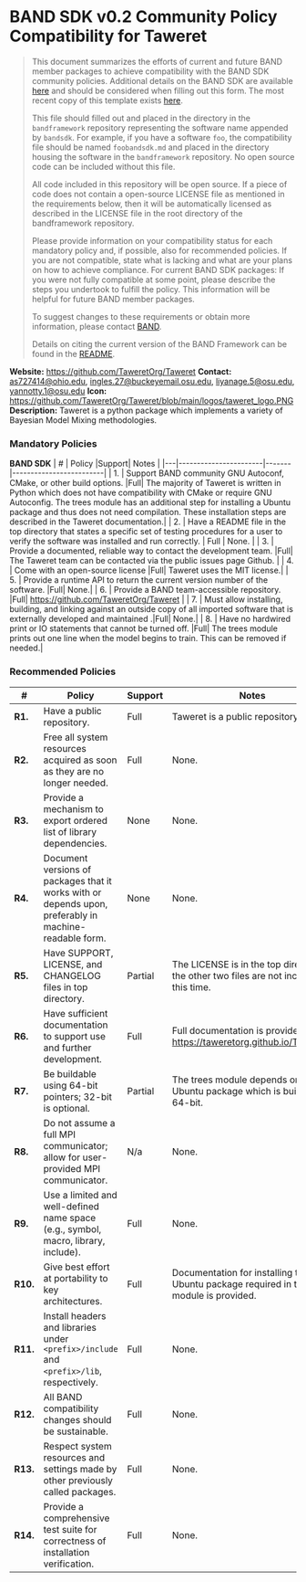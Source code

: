 # BAND SDK v0.2 Community Policy Compatibility for Taweret


> This document summarizes the efforts of current and future BAND member packages to achieve compatibility with the BAND SDK community policies.  Additional details on the BAND SDK are available [here](/resources/sdkpolicies/bandsdk.md) and should be considered when filling out this form. The most recent copy of this template exists [here](/resources/sdkpolicies/template.md).
>
> This file should filled out and placed in the directory in the `bandframework` repository representing the software name appended by `bandsdk`.  For example, if you have a software `foo`, the compatibility file should be named `foobandsdk.md` and placed in the directory housing the software in the `bandframework` repository. No open source code can be included without this file.
>
> All code included in this repository will be open source.  If a piece of code does not contain a open-source LICENSE file as mentioned in the requirements below, then it will be automatically licensed as described in the LICENSE file in the root directory of the bandframework repository.
>
> Please provide information on your compatibility status for each mandatory policy and, if possible, also for recommended policies. If you are not compatible, state what is lacking and what are your plans on how to achieve compliance. For current BAND SDK packages: If you were not fully compatible at some point, please describe the steps you undertook to fulfill the policy. This information will be helpful for future BAND member packages.
>
> To suggest changes to these requirements or obtain more information, please contact [BAND](https://bandframework.github.io/team).
>
> Details on citing the current version of the BAND Framework can be found in the [README](https://github.com/bandframework/bandframework).


**Website:** https://github.com/TaweretOrg/Taweret
**Contact:** as727414@ohio.edu, ingles.27@buckeyemail.osu.edu, liyanage.5@osu.edu, yannotty.1@osu.edu
**Icon:** https://github.com/TaweretOrg/Taweret/blob/main/logos/taweret_logo.PNG
**Description:**  Taweret is a python package which implements a variety of Bayesian Model Mixing methodologies.

### Mandatory Policies

**BAND SDK**
| # | Policy                 |Support| Notes                   |
|---|-----------------------|-------|-------------------------|
| 1. | Support BAND community GNU Autoconf, CMake, or other build options. |Full| The majority of Taweret is written in Python which does not have compatibility with CMake or require GNU Autoconfig. The trees module has an additional step for installing a Ubuntu package and thus does not need compilation. These installation steps are described in the Taweret documentation.|
| 2. | Have a README file in the top directory that states a specific set of testing procedures for a user to verify the software was installed and run correctly. | Full | None. |
| 3. | Provide a documented, reliable way to contact the development team. |Full| The Taweret team can be contacted via the public issues page Github. |
| 4. | Come with an open-source license |Full| Taweret uses the MIT license.|
| 5. | Provide a runtime API to return the current version number of the software. |Full| None.|
| 6. | Provide a BAND team-accessible repository. |Full| https://github.com/TaweretOrg/Taweret |
| 7. | Must allow installing, building, and linking against an outside copy of all imported software that is externally developed and maintained .|Full| None.|
| 8. | Have no hardwired print or IO statements that cannot be turned off. |Full| The trees module prints out one line when the model begins to train. This can be removed if needed.|

### Recommended Policies

| # | Policy                 |Support| Notes                   |
|---|------------------------|-------|-------------------------|
|**R1.**| Have a public repository. |Full| Taweret is a public repository. |
|**R2.**| Free all system resources acquired as soon as they are no longer needed. |Full| None. |
|**R3.**| Provide a mechanism to export ordered list of library dependencies. |None| None. |
|**R4.**| Document versions of packages that it works with or depends upon, preferably in machine-readable form.  |None| None. |
|**R5.**| Have SUPPORT, LICENSE, and CHANGELOG files in top directory.  |Partial| The LICENSE is in the top directory, the other two files are not included at this time. |
|**R6.**| Have sufficient documentation to support use and further development.  |Full| Full documentation is provided at https://taweretorg.github.io/Taweret/. |
|**R7.**| Be buildable using 64-bit pointers; 32-bit is optional. |Partial| The trees module depends on a Ubuntu package which is built for 64-bit.|
|**R8.**| Do not assume a full MPI communicator; allow for user-provided MPI communicator. |N/a| None. |
|**R9.**| Use a limited and well-defined name space (e.g., symbol, macro, library, include). |Full| None.|
|**R10.**| Give best effort at portability to key architectures. |Full| Documentation for installing the Ubuntu package required in the trees module is provided. |
|**R11.**| Install headers and libraries under `<prefix>/include` and `<prefix>/lib`, respectively. |Full| None.|
|**R12.**| All BAND compatibility changes should be sustainable. |Full| None.|
|**R13.**| Respect system resources and settings made by other previously called packages. |Full| None.|
|**R14.**| Provide a comprehensive test suite for correctness of installation verification. |Full| None.|
